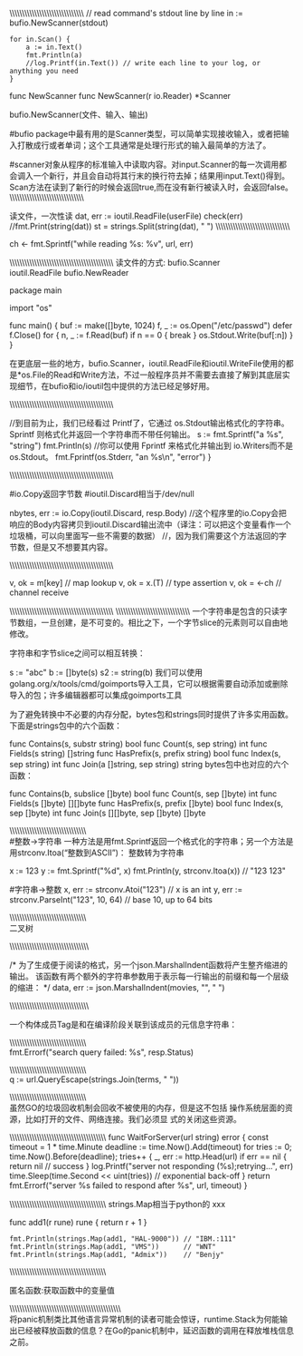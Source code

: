 \\\\\\\\\\\\\\\\\\\\\\\\\\\\\\\\\\\\\\\\\\\\\\\\\\\\\\\\\\\\
	// read command's stdout line by line
	in := bufio.NewScanner(stdout)

	for in.Scan() {
		a := in.Text()
		fmt.Println(a)
		//log.Printf(in.Text()) // write each line to your log, or anything you need
	}

func NewScanner
func NewScanner(r io.Reader) *Scanner

bufio.NewScanner(文件、输入、输出)


#bufio package中最有用的是Scanner类型，可以简单实现接收输入，或者把输入打散成行或者单词；这个工具通常是处理行形式的输入最简单的方法了。

#scanner对象从程序的标准输入中读取内容。对input.Scanner的每一次调用都会调入一个新行，并且会自动将其行末的换行符去掉；结果用input.Text()得到。Scan方法在读到了新行的时候会返回true,而在没有新行被读入时，会返回false。
\\\\\\\\\\\\\\\\\\\\\\\\\\\\\\\\\\\\\\\\\\\\\\\\\\\\\\\\\\\\

读文件，一次性读
dat, err := ioutil.ReadFile(userFile)
	check(err)
	//fmt.Print(string(dat))
	st = strings.Split(string(dat), " ")
\\\\\\\\\\\\\\\\\\\\\\\\\\\\\\\\\\\\\\\\\\\\\\\\\\\\\\\\\\\\

ch <- fmt.Sprintf("while reading %s: %v", url, err)


\\\\\\\\\\\\\\\\\\\\\\\\\\\\\\\\\\\\\\\\\\\\\\\\\\\\\\\\\\\\\\\\\\\\\\\\\\\\\\\\\\\\
读文件的方式:
bufio.Scanner  
ioutil.ReadFile
bufio.NewReader


package main

import "os"

func main() {
	buf := make([]byte, 1024)
	f, _ := os.Open("/etc/passwd")
	defer f.Close()
	for {
		n, _ := f.Read(buf)
		if n == 0 {
			break
		}
		os.Stdout.Write(buf[:n])
	}
}


在更底层一些的地方，bufio.Scanner，ioutil.ReadFile和ioutil.WriteFile使用的都是*os.File的Read和Write方法，不过一般程序员并不需要去直接了解到其底层实现细节，在bufio和io/ioutil包中提供的方法已经足够好用。

\\\\\\\\\\\\\\\\\\\\\\\\\\\\\\\\\\\\\\\\\\\\\\\\\\\\\\\\\\\\\\\\\\\\\\\\\\\\\\\\\\\\

//到目前为止，我们已经看过 Printf了，它通过 os.Stdout输出格式化的字符串。Sprintf 则格式化并返回一个字符串而不带任何输出。
    s := fmt.Sprintf("a %s", "string")
    fmt.Println(s)
//你可以使用 Fprintf 来格式化并输出到 io.Writers而不是 os.Stdout。
    fmt.Fprintf(os.Stderr, "an %s\n", "error")
}

\\\\\\\\\\\\\\\\\\\\\\\\\\\\\\\\\\\\\\\\\\\\\\\\\\\\\\\\\\\\\\\\\\\\\\\\\\\\\\\\\\\\

#io.Copy返回字节数
#ioutil.Discard相当于/dev/null

nbytes, err := io.Copy(ioutil.Discard, resp.Body) //这个程序里的io.Copy会把响应的Body内容拷贝到ioutil.Discard输出流中（译注：可以把这个变量看作一个垃圾桶，可以向里面写一些不需要的数据）
	//，因为我们需要这个方法返回的字节数，但是又不想要其内容。



\\\\\\\\\\\\\\\\\\\\\\\\\\\\\\\\\\\\\\\\\\\\\\\\\\\\\\\\\\\\\\\\\\\\\\\\\\\\\\\\\\\\

v, ok = m[key]             // map lookup
v, ok = x.(T)              // type assertion
v, ok = <-ch               // channel receive



\\\\\\\\\\\\\\\\\\\\\\\\\\\\\\\\\\\\\\\\\\\\\\\\\\\\\\\\\\\\\\\\\\\\\\\\\\\\\\\\\\\\
\\\\\\\\\\\\\\\\\\\\\\\\\\\\\\\\\\\\\\\\\\\\\\\\\\\\\\\\\\\\
一个字符串是包含的只读字节数组，一旦创建，是不可变的。相比之下，一个字节slice的元素则可以自由地修改。

字符串和字节slice之间可以相互转换：

s := "abc"
b := []byte(s)
s2 := string(b)
我们可以使用golang.org/x/tools/cmd/goimports导入工具，它可以根据需要自动添加或删除导入的包；许多编辑器都可以集成goimports工具



为了避免转换中不必要的内存分配，bytes包和strings同时提供了许多实用函数。下面是strings包中的六个函数：

func Contains(s, substr string) bool
func Count(s, sep string) int
func Fields(s string) []string
func HasPrefix(s, prefix string) bool
func Index(s, sep string) int
func Join(a []string, sep string) string
bytes包中也对应的六个函数：

func Contains(b, subslice []byte) bool
func Count(s, sep []byte) int
func Fields(s []byte) [][]byte
func HasPrefix(s, prefix []byte) bool
func Index(s, sep []byte) int
func Join(s [][]byte, sep []byte) []byte

\\\\\\\\\\\\\\\\\\\\\\\\\\\\\\\\\\\\\\\\\\\\\\\\\\\\\\\\\\\\\\\
#整数->字符串
一种方法是用fmt.Sprintf返回一个格式化的字符串；另一个方法是用strconv.Itoa(“整数到ASCII”)：
整数转为字符串


x := 123
y := fmt.Sprintf("%d", x)
fmt.Println(y, strconv.Itoa(x)) // "123 123"

#字符串->整数
x, err := strconv.Atoi("123")             // x is an int
y, err := strconv.ParseInt("123", 10, 64) // base 10, up to 64 bits


\\\\\\\\\\\\\\\\\\\\\\\\\\\\\\\\\\\\\\\\\\\\\\\\\\\\\\\\\\\\\\\
二叉树


\\\\\\\\\\\\\\\\\\\\\\\\\\\\\\\\\\\\\\\\\\\\\\\\\\\\\\\\\\\\\\\

/*
		为了生成便于阅读的格式，另一个json.MarshalIndent函数将产生整齐缩进的输出。
		该函数有两个额外的字符串参数用于表示每一行输出的前缀和每一个层级的缩进：
	*/
	data, err := json.MarshalIndent(movies, "", "    ")


\\\\\\\\\\\\\\\\\\\\\\\\\\\\\\\\\\\\\\\\\\\\\\\\\\\\\\\\\\\\\\\

一个构体成员Tag是和在编译阶段关联到该成员的元信息字符串：


\\\\\\\\\\\\\\\\\\\\\\\\\\\\\\\\\\\\\\\\\\\\\\\\\\\\\\\\\\\\\\\
fmt.Errorf("search query failed: %s", resp.Status)

\\\\\\\\\\\\\\\\\\\\\\\\\\\\\\\\\\\\\\\\\\\\\\\\\\\\\\\\\\\\\\\
q := url.QueryEscape(strings.Join(terms, " "))





\\\\\\\\\\\\\\\\\\\\\\\\\\\\\\\\\\\\\\\\\\\\\\\\\\\\\\\\\\\\\\\
虽然GO的垃圾回收机制会回收不被使用的内存，但是这不包括
操作系统层面的资源，比如打开的文件、网络连接。我们必须显
式的关闭这些资源。

\\\\\\\\\\\\\\\\\\\\\\\\\\\\\\\\\\\\\\\\\\\\\\\\\\\\\\\\\\\\\\\\\\\\\\\\\\\\\\
func WaitForServer(url string) error {
    const timeout = 1 * time.Minute
    deadline := time.Now().Add(timeout)
    for tries := 0; time.Now().Before(deadline); tries++ {
        _, err := http.Head(url)
        if err == nil {
            return nil // success
        }
        log.Printf("server not responding (%s);retrying…", err)
        time.Sleep(time.Second << uint(tries)) // exponential back-off
    }
    return fmt.Errorf("server %s failed to respond after %s", url, timeout)
}

\\\\\\\\\\\\\\\\\\\\\\\\\\\\\\\\\\\\\\\\\\\\\\\\\\\\\\\\\\\\\\\\\\\\\\\\\\\\\\
strings.Map相当于python的 xxx


func add1(r rune) rune { return r + 1 }

    fmt.Println(strings.Map(add1, "HAL-9000")) // "IBM.:111"
    fmt.Println(strings.Map(add1, "VMS"))      // "WNT"
    fmt.Println(strings.Map(add1, "Admix"))    // "Benjy"


\\\\\\\\\\\\\\\\\\\\\\\\\\\\\\\\\\\\\\\\\\\\\\\\\\\\\\\\\\\\\\\\\\\\\\\\\\\\\\

匿名函数:获取函数中的变量值

\\\\\\\\\\\\\\\\\\\\\\\\\\\\\\\\\\\\\\\\\\\\\\\\\\\\\\\\\\\\\\\\\\\\\\\\\\\\\\\\\\\\\\\\\\\
将panic机制类比其他语言异常机制的读者可能会惊讶，runtime.Stack为何能输出已经被释放函数的信息？在Go的panic机制中，延迟函数的调用在释放堆栈信息之前。
